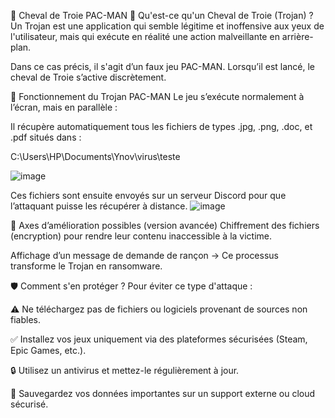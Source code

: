 🐴 Cheval de Troie PAC-MAN
📌 Qu'est-ce qu'un Cheval de Troie (Trojan) ?
Un Trojan est une application qui semble légitime et inoffensive aux yeux de l'utilisateur, mais qui exécute en réalité une action malveillante en arrière-plan.

Dans ce cas précis, il s'agit d’un faux jeu PAC-MAN. Lorsqu’il est lancé, le cheval de Troie s’active discrètement.

🎯 Fonctionnement du Trojan PAC-MAN
Le jeu s’exécute normalement à l’écran, mais en parallèle :

Il récupère automatiquement tous les fichiers de types .jpg, .png, .doc, et .pdf situés dans :


C:\Users\HP\Documents\Ynov\virus\teste

![image](https://github.com/user-attachments/assets/206d0d7e-4226-4702-b5bf-ab0309ac8895)

Ces fichiers sont ensuite envoyés sur un serveur Discord pour que l’attaquant puisse les récupérer à distance.
![image](https://github.com/user-attachments/assets/a2c1a0dc-f108-4358-821e-58d8a06e958a)


🔐 Axes d’amélioration possibles (version avancée)
Chiffrement des fichiers (encryption) pour rendre leur contenu inaccessible à la victime.

Affichage d’un message de demande de rançon → Ce processus transforme le Trojan en ransomware.

🛡️ Comment s'en protéger ?
Pour éviter ce type d'attaque :

⚠️ Ne téléchargez pas de fichiers ou logiciels provenant de sources non fiables.

✅ Installez vos jeux uniquement via des plateformes sécurisées (Steam, Epic Games, etc.).

🔒 Utilisez un antivirus et mettez-le régulièrement à jour.

📂 Sauvegardez vos données importantes sur un support externe ou cloud sécurisé.
